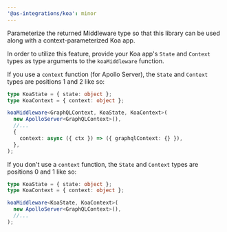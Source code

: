 ```yaml
---
'@as-integrations/koa': minor
---
```


Parameterize the returned Middleware type so that this library can be used along with a context-parameterized Koa app.

In order to utilize this feature, provide your Koa app's `State` and `Context` types as type arguments to the `koaMiddleware` function.

If you use a `context` function (for Apollo Server), the `State` and `Context` types are positions 1 and 2 like so:

```ts
type KoaState = { state: object };
type KoaContext = { context: object };

koaMiddleware<GraphQLContext, KoaState, KoaContext>(
  new ApolloServer<GraphQLContext>(),
  //...
  {
    context: async ({ ctx }) => ({ graphqlContext: {} }),
  },
);
```

If you don't use a `context` function, the `State` and `Context` types are positions 0 and 1 like so:

```ts
type KoaState = { state: object };
type KoaContext = { context: object };

koaMiddleware<KoaState, KoaContext>(
  new ApolloServer<GraphQLContext>(),
  //...
);
```
